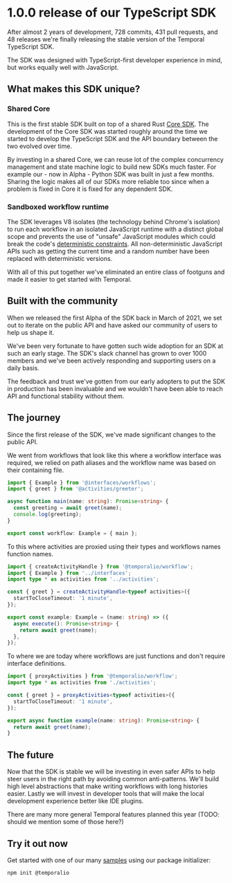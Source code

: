 # 1.0.0 release of our TypeScript SDK

After almost 2 years of development, 728 commits, 431 pull requests, and 48 releases we're finally releasing the stable
version of the Temporal TypeScript SDK.

The SDK was designed with TypeScript-first developer experience in mind, but works equally well with JavaScript.

## What makes this SDK unique?

### Shared Core

This is the first stable SDK built on top of a shared Rust [Core SDK](https://github.com/temporalio/sdk-core/). 
The development of the Core SDK was started roughly around the time we started to develop the TypeScript SDK and the API
boundary between the two evolved over time.

By investing in a shared Core, we can reuse lot of the complex concurrency management and state machine logic to build
new SDKs much faster. For example our - now in Alpha - Python SDK was built in just a few months.
Sharing the logic makes all of our SDKs more reliable too since when a problem is fixed in Core it is fixed for any
dependent SDK.

### Sandboxed workflow runtime

The SDK leverages V8 isolates (the technology behind Chrome's isolation) to run each workflow in an isolated JavaScript
runtime with a distinct global scope and prevents the use of "unsafe" JavaScript modules which could break the code's
[deterministic constraints](https://docs.temporal.io/workflows#deterministic-constraints).
All non-deterministic JavaScript APIs such as getting the current time and a random number have been replaced with
deterministic versions.

With all of this put together we've eliminated an entire class of footguns and made it easier to get started with
Temporal.

## Built with the community

When we released the first Alpha of the SDK back in March of 2021, we set out to iterate on the public API and have
asked our community of users to help us shape it.

We've been very fortunate to have gotten such wide adoption for an SDK at such an early stage.
The SDK's slack channel has grown to over 1000 members and we've been actively responding and supporting users on a
daily basis.

The feedback and trust we've gotten from our early adopters to put the SDK in production has been invaluable and we
wouldn't have been able to reach API and functional stability without them.

## The journey

Since the first release of the SDK, we've made significant changes to the public API.

We went from workflows that look like this where a workflow interface was required, we relied on path aliases and the
workflow name was based on their containing file.

```ts
import { Example } from '@interfaces/workflows';
import { greet } from '@activities/greeter';

async function main(name: string): Promise<string> {
  const greeting = await greet(name);
  console.log(greeting);
}

export const workflow: Example = { main };
```

To this where activities are proxied using their types and workflows names function names.

```ts
import { createActivityHandle } from '@temporalio/workflow';
import { Example } from '../interfaces';
import type * as activities from '../activities';

const { greet } = createActivityHandle<typeof activities>({
  startToCloseTimeout: '1 minute',
});

export const example: Example = (name: string) => ({
  async execute(): Promise<string> {
    return await greet(name);
  },
});
```

To where we are today where workflows are just functions and don't require interface definitions.

```ts
import { proxyActivities } from '@temporalio/workflow';
import type * as activities from './activities';

const { greet } = proxyActivities<typeof activities>({
  startToCloseTimeout: '1 minute',
});

export async function example(name: string): Promise<string> {
  return await greet(name);
}
```

## The future

Now that the SDK is stable we will be investing in even safer APIs to help steer users in the right path by avoiding
common anti-patterns.
We'll build high level abstractions that make writing workflows with long histories easier.
Lastly we will invest in developer tools that will make the local development experience better like IDE plugins.

There are many more general Temporal features planned this year (TODO: should we mention some of those here?)


## Try it out now

Get started with one of our many [samples](https://github.com/temporalio/samples-typescript) using our package
initializer:

```
npm init @temporalio
```
